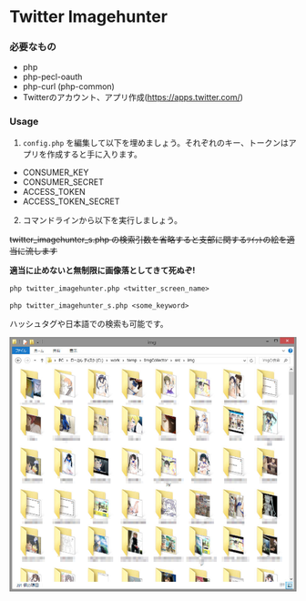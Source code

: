 # Twitter Imagehunter

### 必要なもの
+ php
+ php-pecl-oauth
+ php-curl (php-common)
+ Twitterのアカウント、アプリ作成(https://apps.twitter.com/)

### Usage
1. `config.php` を編集して以下を埋めましょう。それぞれのキー、トークンはアプリを作成すると手に入ります。
  + CONSUMER_KEY
  + CONSUMER_SECRET
  + ACCESS_TOKEN
  + ACCESS_TOKEN_SECRET
2. コマンドラインから以下を実行しましょう。

~~twitter_imagehunter_s.php の検索引数を省略すると支部に関するﾂｲｯﾄの絵を適当に流します~~

**適当に止めないと無制限に画像落としてきて死ぬぞ!**

```
php twitter_imagehunter.php <twitter_screen_name>
```

```
php twitter_imagehunter_s.php <some_keyword>
```

ハッシュタグや日本語での検索も可能です。

![Harvest!](./image/screenshot1.jpg)
